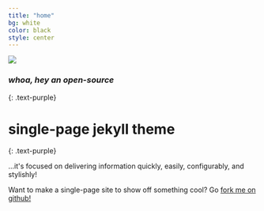 ```yaml
---
title: "home"
bg: white
color: black
style: center
---
```


![](https://c10h14n2movie.github.io/img/C10H14N2-large-web.jpg)


### *whoa, hey an open-source*
{: .text-purple}

<span class="fa-stack subtlecircle" style="font-size:100px; background:rgba(255,166,0,0.1)">
  <i class="fa fa-circle fa-stack-2x text-white"></i>
  <i class="fa fa-bicycle fa-stack-1x text-orange"></i>
</span>

# single-page jekyll theme
{: .text-purple}


…it's focused on delivering information quickly, easily, configurably, and stylishly!

Want to make a single-page site to show off something cool? Go [fork me on github!](https://github.com/t413/SinglePaged)



<a href="http://c10h14n2movie.com"><span id="forkongithub"></span></a>
